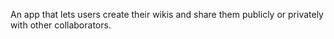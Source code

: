 An app that lets users create their wikis and share them publicly or privately with other collaborators.

